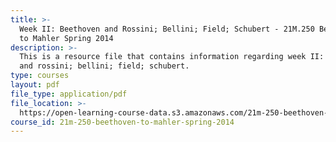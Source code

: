 ```yaml
---
title: >-
  Week II: Beethoven and Rossini; Bellini; Field; Schubert - 21M.250 Beethoven
  to Mahler Spring 2014
description: >-
  This is a resource file that contains information regarding week II: beethoven
  and rossini; bellini; field; schubert.
type: courses
layout: pdf
file_type: application/pdf
file_location: >-
  https://open-learning-course-data.s3.amazonaws.com/21m-250-beethoven-to-mahler-spring-2014/5f5dab995fb72c10b1758be850627ca3_MIT21M_250S14_Week_II.pdf
course_id: 21m-250-beethoven-to-mahler-spring-2014
---
```

